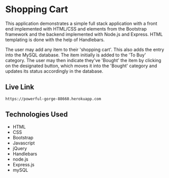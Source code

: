 # Shopping Cart

This application demonstrates a simple full stack application with a front end implemented with HTML/CSS and elements from the Bootstrap framework and the backend implemented with Node.js and Express. HTML templating is done with the help of Handlebars.

The user may add any item to their 'shopping cart'. This also adds the entry into the MySQL database. The item initially is added to the 'To Buy' category. The user may then indicate they've 'Bought' the item by clicking on the designated button, which moves it into the 'Bought' category and updates its status accordingly in the database.

## Live Link

```
https://powerful-gorge-88660.herokuapp.com
```

## Technologies Used

- HTML
- CSS
- Bootstrap
- Javascript
- jQuery
- Handlebars
- node.js
- Express.js
- mySQL
